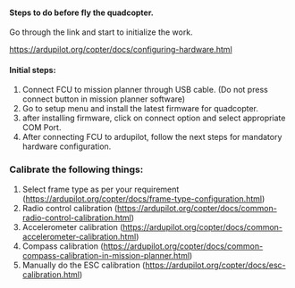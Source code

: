 
#### Steps to do before fly the quadcopter.

Go through the link and start to initialize the work.

https://ardupilot.org/copter/docs/configuring-hardware.html


#### Initial steps:

1. Connect FCU to mission planner through USB cable. (Do not press connect button in mission planner software)
2. Go to setup menu and install the latest firmware for quadcopter.
3. after installing firmware, click on connect option and select appropriate COM Port. 
4. After connecting FCU to ardupilot, follow the next steps for mandatory hardware configuration.


### Calibrate the following things:

1. Select frame type as per your requirement   (https://ardupilot.org/copter/docs/frame-type-configuration.html)
2. Radio control calibration                  (https://ardupilot.org/copter/docs/common-radio-control-calibration.html)
3. Accelerometer calibration                  (https://ardupilot.org/copter/docs/common-accelerometer-calibration.html)
4. Compass calibration                        (https://ardupilot.org/copter/docs/common-compass-calibration-in-mission-planner.html)
5. Manually do the ESC calibration            (https://ardupilot.org/copter/docs/esc-calibration.html)


